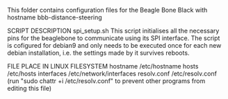 This folder contains configuration files for the Beagle Bone Black with hostname bbb-distance-steering

SCRIPT                  DESCRIPTION
spi_setup.sh            This script initialises all the necessary pins for the beaglebone to communicate using its SPI interface. The script is cofigured for debian9 and only needs to be executed once for each new debian installation, i.e. the settings made by it survives reboots.


FILE			PLACE IN LINUX FILESYSTEM
hostname		/etc/hostname
hosts			/etc/hosts
interfaces		/etc/network/interfaces
resolv.conf		/etc/resolv.conf (run "sudo chattr +i /etc/resolv.conf" to prevent other programs from editing this file)
